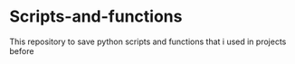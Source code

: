 # Scripts-and-functions
This repository to save python scripts and functions that i used in projects before
